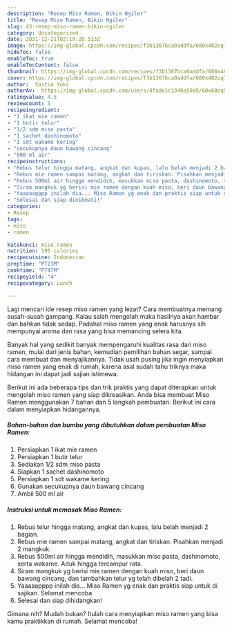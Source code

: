```yaml
---
description: "Resep Miso Ramen, Bikin Ngiler"
title: "Resep Miso Ramen, Bikin Ngiler"
slug: 43-resep-miso-ramen-bikin-ngiler
category: Uncategorized
date: 2021-12-21T02:19:20.513Z
image: https://img-global.cpcdn.com/recipes/f3b1367bca0addfa/680x482cq70/miso-ramen-foto-resep-utama.jpg
hideToc: false
enableToc: true
enableTocContent: false
thumbnail: https://img-global.cpcdn.com/recipes/f3b1367bca0addfa/680x482cq70/miso-ramen-foto-resep-utama.jpg
cover: https://img-global.cpcdn.com/recipes/f3b1367bca0addfa/680x482cq70/miso-ramen-foto-resep-utama.jpg
author:  Sastia Yuki
authorAv:  https://img-global.cpcdn.com/users/8fade1c134ba58a5/60x60cq50/avatar.jpg
ratingvalue: 4.5
reviewcount: 5
recipeingredient:
- "1 ikat mie ramen"
- "1 butir telur"
- "1/2 sdm miso pasta"
- "1 sachet dashinomoto"
- "1 sdt wakame kering"
- "secukupnya daun bawang cincang"
- "500 ml air"
recipeinstructions:
- "Rebus telur hingga matang, angkat dan kupas, lalu belah menjadi 2 bagian."
- "Rebus mie ramen sampai matang, angkat dan tiriskan. Pisahkan menjadi 2 mangkuk."
- "Rebus 500ml air hingga mendidih, masukkan miso pasta, dashinomoto, serta wakame. Aduk hingga tercampur rata."
- "Siram mangkuk yg berisi mie ramen dengan kuah miso, beri daun bawang cincang, dan tambahkan telur yg telah dibelah 2 tadi."
- "Yaaaaapppp inilah dia... Miso Ramen yg enak dan praktis siap untuk di sajikan. Selamat mencoba"
- "Selesai dan siap dinikmati!"
categories:
- Resep
tags:
- miso
- ramen

katakunci: miso ramen 
nutrition: 195 calories
recipecuisine: Indonesian
preptime: "PT23M"
cooktime: "PT47M"
recipeyield: "4"
recipecategory: Lunch

---
```



Lagi mencari ide resep miso ramen yang lezat? Cara membuatnya memang susah-susah gampang. Kalau salah mengolah maka hasilnya akan hambar dan bahkan tidak sedap. Padahal miso ramen yang enak harusnya sih mempunyai aroma dan rasa yang bisa memancing selera kita.


Banyak hal yang sedikit banyak mempengaruhi kualitas rasa dari miso ramen, mulai dari jenis bahan, kemudian pemilihan bahan segar, sampai cara membuat dan menyajikannya. Tidak usah pusing jika ingin menyiapkan miso ramen yang enak di rumah, karena asal sudah tahu triknya maka hidangan ini dapat jadi sajian istimewa.




Berikut ini ada beberapa tips dan trik praktis yang dapat diterapkan untuk mengolah miso ramen yang siap dikreasikan. Anda bisa membuat Miso Ramen menggunakan 7 bahan dan 5 langkah pembuatan. Berikut ini cara dalam menyiapkan hidangannya.

<!--inarticleads1-->

##### Bahan-bahan dan bumbu yang dibutuhkan dalam pembuatan Miso Ramen:

1. Persiapkan 1 ikat mie ramen
1. Persiapkan 1 butir telur
1. Sediakan 1/2 sdm miso pasta
1. Siapkan 1 sachet dashinomoto
1. Persiapkan 1 sdt wakame kering
1. Gunakan secukupnya daun bawang cincang
1. Ambil 500 ml air




<!--inarticleads2-->

##### Instruksi untuk memasak Miso Ramen:

1. Rebus telur hingga matang, angkat dan kupas, lalu belah menjadi 2 bagian.
1. Rebus mie ramen sampai matang, angkat dan tiriskan. Pisahkan menjadi 2 mangkuk.
1. Rebus 500ml air hingga mendidih, masukkan miso pasta, dashinomoto, serta wakame. Aduk hingga tercampur rata.
1. Siram mangkuk yg berisi mie ramen dengan kuah miso, beri daun bawang cincang, dan tambahkan telur yg telah dibelah 2 tadi.
1. Yaaaaapppp inilah dia... Miso Ramen yg enak dan praktis siap untuk di sajikan. Selamat mencoba
1. Selesai dan siap dihidangkan!



Gimana nih? Mudah bukan? Itulah cara menyiapkan miso ramen yang bisa kamu praktikkan di rumah. Selamat mencoba!
